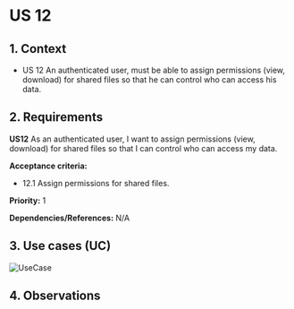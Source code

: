 # US 12

## 1. Context

* US 12 An authenticated user, must be able to assign permissions (view, download) for shared files so that he can control who can access his data.

## 2. Requirements

**US12** As an authenticated user, I want to assign permissions (view, download) for shared files so that I can control who can access my data.

**Acceptance criteria:**

- 12.1 Assign permissions for shared files.

**Priority:** 1

**Dependencies/References:**
N/A

## 3. Use cases (UC)

![UseCase](../../../Global_Artifacts/UC_Folder/UC1/UC1.svg)


## 4. Observations
